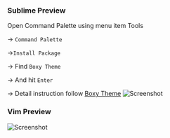 ### Sublime   Preview
Open Command Palette using menu item Tools

→ ```Command Palette```

→```Install Package```

→ Find ```Boxy Theme```

→ And hit ```Enter```

→ Detail instruction follow [Boxy Theme](https://github.com/oivva/st-boxy/wiki)
![Screenshot](http://i.imgur.com/YPFyLnd.png)

### Vim Preview
![Screenshot](http://i.imgur.com/96z02kj.png)
